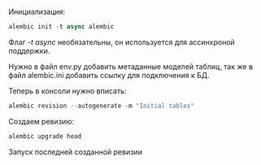 Инициализация:

``` python
alembic init -t async alembic
```
Флаг *-t async* необязательны, он используется для ассинхроной поддержки.

Нужно в файл env.py добавить метаданные моделей таблиц, так же в файл alembic.ini добавить ссылку для подключения к БД.

Теперь в консоли нужно вписать:

``` python
alembic revision --autogenerate -m "Initial tables"
```
Создаем ревизию:
```python
alembic upgrade head 
```
Запуск последней созданной ревизии